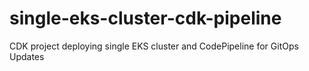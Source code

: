 # single-eks-cluster-cdk-pipeline
CDK project deploying single EKS cluster and CodePipeline for GitOps Updates

